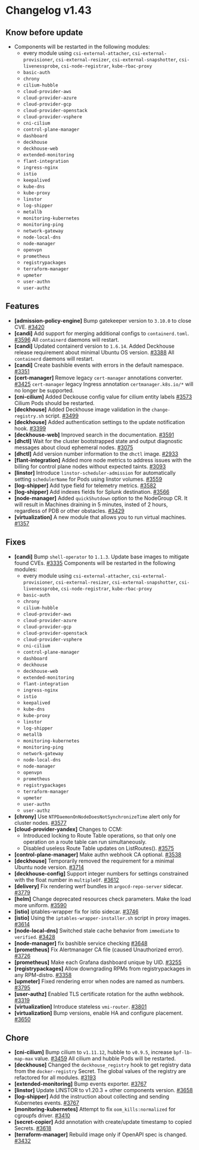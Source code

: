 # Changelog v1.43

## Know before update


 - Components will be restarted in the following modules:
    * every module using `csi-external-attacher`, `csi-external-provisioner`, `csi-external-resizer`, `csi-external-snapshotter`, `csi-livenessprobe`, `csi-node-registrar`, `kube-rbac-proxy`
    * `basic-auth`
    * `chrony`
    * `cilium-hubble`
    * `cloud-provider-aws`
    * `cloud-provider-azure`
    * `cloud-provider-gcp`
    * `cloud-provider-openstack`
    * `cloud-provider-vsphere`
    * `cni-cilium`
    * `control-plane-manager`
    * `dashboard`
    * `deckhouse`
    * `deckhouse-web`
    * `extended-monitoring`
    * `flant-integration`
    * `ingress-nginx`
    * `istio`
    * `keepalived`
    * `kube-dns`
    * `kube-proxy`
    * `linstor`
    * `log-shipper`
    * `metallb`
    * `monitoring-kubernetes`
    * `monitoring-ping`
    * `network-gateway`
    * `node-local-dns`
    * `node-manager`
    * `openvpn`
    * `prometheus`
    * `registrypackages`
    * `terraform-manager`
    * `upmeter`
    * `user-authn`
    * `user-authz`

## Features


 - **[admission-policy-engine]** Bump gatekeeper version to `3.10.0` to close CVE. [#3420](https://github.com/deckhouse/deckhouse/pull/3420)
 - **[candi]** Add support for merging additional configs to `containerd.toml`. [#3596](https://github.com/deckhouse/deckhouse/pull/3596)
    All `containerd` daemons will restart.
 - **[candi]** Updated containerd version to `1.6.14`.
    Added Deckhouse release requirement about minimal Ubuntu OS version. [#3388](https://github.com/deckhouse/deckhouse/pull/3388)
    All `containerd` daemons will restart.
 - **[candi]** Create bashible events with errors in the default namespace. [#3351](https://github.com/deckhouse/deckhouse/pull/3351)
 - **[cert-manager]** Remove legacy `cert-manager` annotations converter. [#3425](https://github.com/deckhouse/deckhouse/pull/3425)
    `cert-manager` legacy Ingress annotation `certmanager.k8s.io/*`  will no longer be supported.
 - **[cni-cilium]** Added Deckouse config value for cilium entity labels [#3573](https://github.com/deckhouse/deckhouse/pull/3573)
    Cilium Pods should be restarted.
 - **[deckhouse]** Added Deckhouse image validation in the `change-registry.sh` script. [#3499](https://github.com/deckhouse/deckhouse/pull/3499)
 - **[deckhouse]** Added authentication settings to the update notification hook. [#3399](https://github.com/deckhouse/deckhouse/pull/3399)
 - **[deckhouse-web]** Improved search in the documentation. [#3591](https://github.com/deckhouse/deckhouse/pull/3591)
 - **[dhctl]** Wait for the cluster bootstrapped state and output diagnostic messages about cloud ephemeral nodes. [#3075](https://github.com/deckhouse/deckhouse/pull/3075)
 - **[dhctl]** Add version number information to the `dhctl` image. [#2933](https://github.com/deckhouse/deckhouse/pull/2933)
 - **[flant-integration]** Added more node metrics to address issues with the billing for control plane nodes without expected taints. [#3093](https://github.com/deckhouse/deckhouse/pull/3093)
 - **[linstor]** Introduce `linstor-scheduler-admission` for automatically setting `schedulerName` for Pods using linstor volumes. [#3559](https://github.com/deckhouse/deckhouse/pull/3559)
 - **[log-shipper]** Add type field for telemetry metrics. [#3582](https://github.com/deckhouse/deckhouse/pull/3582)
 - **[log-shipper]** Add indexes fields for Splunk destination. [#3566](https://github.com/deckhouse/deckhouse/pull/3566)
 - **[node-manager]** Added `quickShutdown` option to the NodeGroup CR. It will result in Machines draining in 5 minutes, insted of 2 hours, regardless of PDB or other obstacles. [#3429](https://github.com/deckhouse/deckhouse/pull/3429)
 - **[virtualization]** A new module that allows you to run virtual machines. [#1357](https://github.com/deckhouse/deckhouse/pull/1357)

## Fixes


 - **[candi]** Bump `shell-operator` to `1.1.3`. Update base images to mitigate found CVEs. [#3335](https://github.com/deckhouse/deckhouse/pull/3335)
    Components will be restarted in the following modules:
    * every module using `csi-external-attacher`, `csi-external-provisioner`, `csi-external-resizer`, `csi-external-snapshotter`, `csi-livenessprobe`, `csi-node-registrar`, `kube-rbac-proxy`
    * `basic-auth`
    * `chrony`
    * `cilium-hubble`
    * `cloud-provider-aws`
    * `cloud-provider-azure`
    * `cloud-provider-gcp`
    * `cloud-provider-openstack`
    * `cloud-provider-vsphere`
    * `cni-cilium`
    * `control-plane-manager`
    * `dashboard`
    * `deckhouse`
    * `deckhouse-web`
    * `extended-monitoring`
    * `flant-integration`
    * `ingress-nginx`
    * `istio`
    * `keepalived`
    * `kube-dns`
    * `kube-proxy`
    * `linstor`
    * `log-shipper`
    * `metallb`
    * `monitoring-kubernetes`
    * `monitoring-ping`
    * `network-gateway`
    * `node-local-dns`
    * `node-manager`
    * `openvpn`
    * `prometheus`
    * `registrypackages`
    * `terraform-manager`
    * `upmeter`
    * `user-authn`
    * `user-authz`
 - **[chrony]** Use `NTPDaemonOnNodeDoesNotSynchronizeTime` alert only for cluster nodes. [#3577](https://github.com/deckhouse/deckhouse/pull/3577)
 - **[cloud-provider-yandex]** Changes to CCM:
    - Introduced locking to Route Table operations, so that only one operation on a route table can run simultaneously.
    - Disabled useless Route Table updates on ListRoutes(). [#3575](https://github.com/deckhouse/deckhouse/pull/3575)
 - **[control-plane-manager]** Make authn webhook CA optional. [#3538](https://github.com/deckhouse/deckhouse/pull/3538)
 - **[deckhouse]** Temporarily removed the requirement for a minimal Ubuntu node version. [#3714](https://github.com/deckhouse/deckhouse/pull/3714)
 - **[deckhouse-config]** Support integer numbers for settings constrained with the float number in `multipleOf`. [#3612](https://github.com/deckhouse/deckhouse/pull/3612)
 - **[delivery]** Fix rendering werf bundles in `argocd-repo-server` sidecar. [#3779](https://github.com/deckhouse/deckhouse/pull/3779)
 - **[helm]** Change deprecated resources check parameters. Make the load more uniform. [#3590](https://github.com/deckhouse/deckhouse/pull/3590)
 - **[istio]** iptables-wrapper fix for istio sidecar. [#3746](https://github.com/deckhouse/deckhouse/pull/3746)
 - **[istio]** Using the `iptables-wrapper-installer.sh` script in proxy images. [#3614](https://github.com/deckhouse/deckhouse/pull/3614)
 - **[node-local-dns]** Switched stale cache behavior from `immediate` to `verified`. [#3428](https://github.com/deckhouse/deckhouse/pull/3428)
 - **[node-manager]** fix bashible service checking [#3648](https://github.com/deckhouse/deckhouse/pull/3648)
 - **[prometheus]** Fix Alertmanager CA file (caused Unauthorized error). [#3726](https://github.com/deckhouse/deckhouse/pull/3726)
 - **[prometheus]** Make each Grafana dashboard unique by UID. [#3255](https://github.com/deckhouse/deckhouse/pull/3255)
 - **[registrypackages]** Allow downgrading RPMs from registrypackages in any RPM-distro. [#3358](https://github.com/deckhouse/deckhouse/pull/3358)
 - **[upmeter]** Fixed rendering error when nodes are named as numbers. [#3795](https://github.com/deckhouse/deckhouse/pull/3795)
 - **[user-authz]** Enabled TLS certificate rotation for the authn webhook. [#3319](https://github.com/deckhouse/deckhouse/pull/3319)
 - **[virtualization]** Introduce stateless `vmi-router`. [#3801](https://github.com/deckhouse/deckhouse/pull/3801)
 - **[virtualization]** Bump versions, enable HA and configure placement. [#3650](https://github.com/deckhouse/deckhouse/pull/3650)

## Chore


 - **[cni-cilium]** Bump cilium to `v1.11.12`, hubble to `v0.9.5`, increase `bpf-lb-map-max` value. [#3459](https://github.com/deckhouse/deckhouse/pull/3459)
    All cilium and hubble Pods will be restarted.
 - **[deckhouse]** Changed the `deckhouse_registry` hook to get registry data from the `docker-registry` Secret. The global values of the registry are refactored for all modules. [#3193](https://github.com/deckhouse/deckhouse/pull/3193)
 - **[extended-monitoring]** Bump events exporter. [#3767](https://github.com/deckhouse/deckhouse/pull/3767)
 - **[linstor]** Update LINSTOR to v1.20.3 + other components version. [#3658](https://github.com/deckhouse/deckhouse/pull/3658)
 - **[log-shipper]** Add the instruction about collecting and sending Kubernetes events. [#3767](https://github.com/deckhouse/deckhouse/pull/3767)
 - **[monitoring-kubernetes]** Attempt to fix `oom_kills:normalized` for cgroupfs driver. [#3410](https://github.com/deckhouse/deckhouse/pull/3410)
 - **[secret-copier]** Add annotation with create/update timestamp to copied Secrets. [#3618](https://github.com/deckhouse/deckhouse/pull/3618)
 - **[terraform-manager]** Rebuild image only if OpenAPI spec is changed. [#3432](https://github.com/deckhouse/deckhouse/pull/3432)

